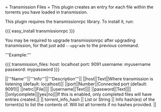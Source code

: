 = Transmission Files =
This plugin creates an entry for each file within the torrents you have loaded in transmission.

This plugin requires the transmissionrpc library. To install it, run:

{{{
easy_install transmissionrpc
}}}

You may be required to upgrade transmissionrpc after upgrading transmission, for that just add `--upgrade` to the previous command.

'''Example:'''

{{{
transmission_files:
  host: localhost
  port: 9091
  username: myusername
  password: mypassword
}}}

||'''Name'''||'''Info'''||'''Description'''||
||host||Text||Where transmission is listening (default: localhost)||
||port||Number||Connected port (default: 9091)||
||netrc||File||||
||username||Text||||
||password||Text||||
||onlycomplete||[yes|no]||If this is enabled, only completed files will have entries created.||
|| torrent_info_hash || List or String || Info hash(es) of the torrent(s) to list the contents of. Will list all torrents if no hashes provided. ||

